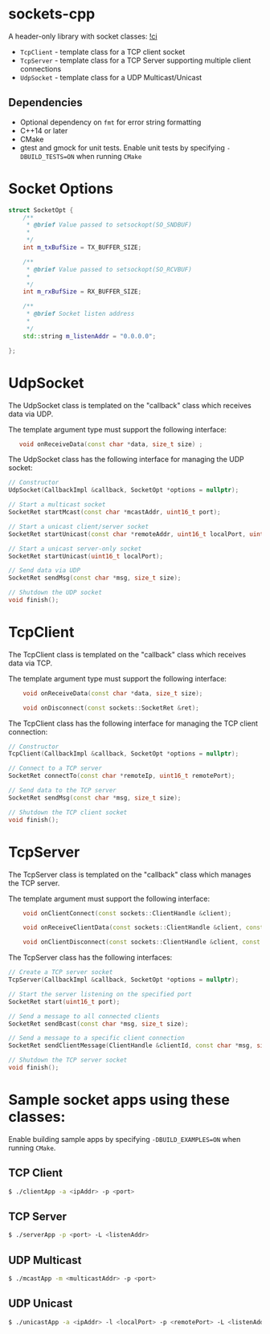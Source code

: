 
# sockets-cpp

A header-only library with socket classes:
[!ci](https://github.com/CJLove/sockets-cpp/actions/workflows/ci.yml/badge.svg)

* `TcpClient` - template class for a TCP client socket
* `TcpServer` - template class for a TCP Server supporting multiple client connections
* `UdpSocket` - template class for a UDP Multicast/Unicast 

## Dependencies
* Optional dependency on `fmt` for error string formatting
* C++14 or later
* CMake
* gtest and gmock for unit tests. Enable unit tests by specifying `-DBUILD_TESTS=ON` when running `CMake`

# Socket Options
```c++
struct SocketOpt {
    /**
     * @brief Value passed to setsockopt(SO_SNDBUF)
     * 
     */
    int m_txBufSize = TX_BUFFER_SIZE;

    /**
     * @brief Value passed to setsockopt(SO_RCVBUF)
     * 
     */
    int m_rxBufSize = RX_BUFFER_SIZE;

    /**
     * @brief Socket listen address
     * 
     */
    std::string m_listenAddr = "0.0.0.0";

};
```

# UdpSocket
The UdpSocket class is templated on the "callback" class which receives data via UDP.

The template argument type must support the following interface:
```c++
   void onReceiveData(const char *data, size_t size) ;
```

The UdpSocket class has the following interface for managing the UDP socket:
```c++
// Constructor
UdpSocket(CallbackImpl &callback, SocketOpt *options = nullptr);

// Start a multicast socket
SocketRet startMcast(const char *mcastAddr, uint16_t port);

// Start a unicast client/server socket
SocketRet startUnicast(const char *remoteAddr, uint16_t localPort, uint16_t port)

// Start a unicast server-only socket
SocketRet startUnicast(uint16_t localPort);

// Send data via UDP
SocketRet sendMsg(const char *msg, size_t size);

// Shutdown the UDP socket
void finish();
```

# TcpClient
The TcpClient class is templated on the "callback" class which receives data via TCP.

The template argument type must support the following interface:
```c++
    void onReceiveData(const char *data, size_t size);

    void onDisconnect(const sockets::SocketRet &ret);
```

The TcpClient class has the following interface for managing the TCP client connection:
```c++
// Constructor
TcpClient(CallbackImpl &callback, SocketOpt *options = nullptr);

// Connect to a TCP server
SocketRet connectTo(const char *remoteIp, uint16_t remotePort);

// Send data to the TCP server
SocketRet sendMsg(const char *msg, size_t size);

// Shutdown the TCP client socket
void finish();
```

# TcpServer
The TcpServer class is templated on the "callback" class which manages the TCP server.

The template argument must support the following interface:
```c++
    void onClientConnect(const sockets::ClientHandle &client);

    void onReceiveClientData(const sockets::ClientHandle &client, const char *data, size_t size);

    void onClientDisconnect(const sockets::ClientHandle &client, const sockets::SocketRet &ret);
```

The TcpServer class has the following interfaces:
```c++
// Create a TCP server socket
TcpServer(CallbackImpl &callback, SocketOpt *options = nullptr);

// Start the server listening on the specified port
SocketRet start(uint16_t port);

// Send a message to all connected clients
SocketRet sendBcast(const char *msg, size_t size);

// Send a message to a specific client connection
SocketRet sendClientMessage(ClientHandle &clientId, const char *msg, size_t size);

// Shutdown the TCP server socket
void finish();
```



# Sample socket apps using these classes:
Enable building sample apps by specifying `-DBUILD_EXAMPLES=ON` when running `CMake`.

## TCP Client
```bash
$ ./clientApp -a <ipAddr> -p <port>
```
## TCP Server
```bash
$ ./serverApp -p <port> -L <listenAddr>
```
## UDP Multicast
```bash
$ ./mcastApp -m <multicastAddr> -p <port>
```
## UDP Unicast
```bash
$ ./unicastApp -a <ipAddr> -l <localPort> -p <remotePort> -L <listenAddr>
```


